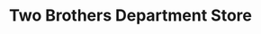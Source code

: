 ---
title: "Two Brothers Department Store"
url: /vigan/two-brothers-department-store/
shop: department store
---